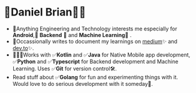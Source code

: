 # 🌟Daniel Brian🚀😃

- 💫Anything Engineering and Technology interests me especially for <b>Android</b>,🌟 <b>Backend</b> 🌟 and <b>Machine Learning</b>🌟 .
- 🎉Occassionally writes to document my learnings on [medium](https://medium.com/@db9755949)✨ and [dev.to](https://dev.to/dbriane208)✨.
- 🧑🏿‍💻Works with ✅<b>Kotlin</b> and ✅<b>Java</b> for Native Mobile app development, ✅<b>Python</b> and  ✅<b>Typescript</b> for Backend development and Machine Learning. Uses ✅<b>Git</b> for version control🛠.
- Read stuff about ✅<b>Golang</b> for fun and experimenting things with it. Would love to do serious development with it someday🌟.
